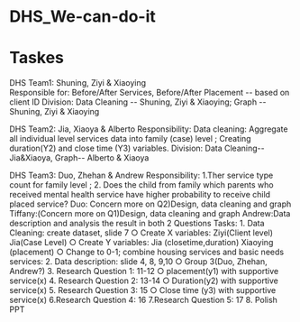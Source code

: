 # DHS_We-can-do-it
# Taskes
DHS Team1: Shuning, Ziyi & Xiaoying  
Responsible for: Before/After Services, Before/After Placement  -- based on client ID
Division: Data Cleaning -- Shuning, Ziyi & Xiaoying; Graph -- Shuning, Ziyi & Xiaoying 

DHS Team2: Jia, Xiaoya & Alberto
Responsibility: Data cleaning: Aggregate all individual level services data into family (case) level ; Creating duration(Y2) and close time (Y3) variables.
Division: Data Cleaning--Jia&Xiaoya, Graph-- Alberto & Xiaoya

DHS Team3: Duo, Zhehan & Andrew
Responsibility: 1.Ther service type count for family level ; 2. Does the child from family which parents who received mental health service have higher probability to receive child placed service?
 Duo: Concern more on Q2)Design, data cleaning and graph
 Tiffany:(Concern more on Q1)Design, data cleaning and graph 
Andrew:Data description and analysis the result in both 2 Questions
Tasks:
	1. Data Cleaning: create dataset, slide 7
		○ Create X variables: Ziyi(Client level) Jia(Case Level)
		○ Create Y variables: Jia (closetime,duration) Xiaoying (placement)
		○ Change to 0-1; combine housing services and basic needs services: 
	2. Data description: slide 4, 8, 9,10
  	○ Group 3(Duo, Zhehan, Andrew?)
	3. Research Question 1:  11-12
		○ placement(y1) with supportive service(x)
	4. Research Question 2:  13-14
		○ Duration(y2) with supportive service(x)
	5. Research Question 3:  15
		○ Close time (y3) with supportive service(x)
	6.Research Question 4:  16
	7.Research Question 5:  17
  8. Polish PPT
